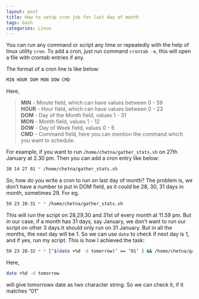 ```yaml
---
layout: post  
title: How to setup cron job for last day of month  
tags: bash  
categories: Linux  
---
```

<div class="toc"></div>

You can run any command or script any time or repeatedly with the help of linux utility `cron`. To add a cron, just run command `crontab -e`, this will open a file with crontab entries if any.

The format of a cron line is like below:

```bash
MIN HOUR DOM MON DOW CMD
```

Here,
> **MIN** - Minute field, which can have values between 0 - 59  
> **HOUR** - Hour field, which can have values between 0 - 23  
> **DOM** - Day of the Month field, values 1 - 31  
> **MON** - Month field, values 1 - 12  
> **DOW** - Day of Week field, values 0 - 6  
> **CMD** - Command field, here you can mention the command which you want to schedule.  

For example, if you want to run `/home/chetna/gather_stats.sh` on 27th January at 2.30 pm. Then you can add a cron entry like below:

```bash
30 14 27 01 * /home/chetna/gather_stats.sh
```

So, how do you write a cron to run on last day of month? The problem is, we don’t have a number to put in DOM field, as it could be 28, 30, 31 days in month, sometimes 29.
For eg.

```bash
59 23 28-31 * * /home/chetna/gather_stats.sh
```

This will run the script on 28,29,30 and 31st of every month at 11.59 pm. But in our case, if a month has 31 days, say January, we don’t want to run our script on other 3 days.It should only run on 31 January.
But in all the months, the next day will be 1. So we can use `date`
to check if next day is 1, and if yes, run my script.
This is how I achieved the task:

```bash
59 23 28-32 * * [‘$(date +%d -d tomorrow)’ == ’01’ ] && /home/chetna/gather_stats.sh
```

Here,

```bash
date +%d -d tomorrow
```

will give tomorrows date as two character string. So we can check it, if it matches “01”


